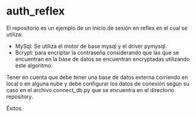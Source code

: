 # auth_reflex

El repositorio es un ejemplo de un inicio de sesión  en reflex en el cual se utiliza:

- MySql: Se utiliza el motor de base mysql y el driver pymysql.
- Bcrypt: para encriptar la contraseña considerando que las que se encuentran en la base de datos se encuentran encryptadas utilizando este algoritmo.

Tener en cuenta que debe tener una base de datos externa corriendo en local o en alguna nube y debe configurar los datos de conexión según su caso
en el archivo connect_db.py que se encuentra en el directorio repository.

Éxitos.
